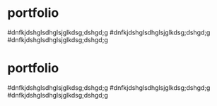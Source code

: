 # portfolio
#dnfkjdshglsdhglsjglkdsg;dshgd;g
#dnfkjdshglsdhglsjglkdsg;dshgd;g
#dnfkjdshglsdhglsjglkdsg;dshgd;g
# portfolio
#dnfkjdshglsdhglsjglkdsg;dshgd;g
#dnfkjdshglsdhglsjglkdsg;dshgd;g
#dnfkjdshglsdhglsjglkdsg;dshgd;g
